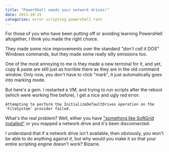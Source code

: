 ```yaml
---
title: "PowerShell needs your network drives!"
date: 2013-10-25
categories: error scripting powershell rant
---
```



For those of you who have been putting off or avoiding learning PowersHell altogether, I think you made the right choice.

They made some nice improvements over the standard *"don't call it DOS"* Windows commands, but they made some really silly omissions too.

One of the most annoying to me is they made a new terminal for it, and yet, copy & paste are still just as horrible there as they are in the old command window. Only now, you don't have to click "mark", it just automatically goes into marking mode.

But here's a gem. I restarted a VM, and trying to run scripts after the reboot (which were working fine before), I get a nice and ugly red error:

	Attempting to perform the InitializeDefaultDrives operation on the 'FileSystem' provider failed.
	
What's the real problem? Well, either you have ["something like SoftGrid installed"](http://social.technet.microsoft.com/Forums/windowsserver/en-US/d2747041-d650-42c6-89bd-495d1c8d4578/powershell-launch-error-after-upgrade) or you mapped a network drive and it's been disconnected.

I understand that if a network drive isn't available, then obviously, you won't be able to do anything against *it*, but why would you make it so that your entire scripting engine doesn't work? Bizarre.
